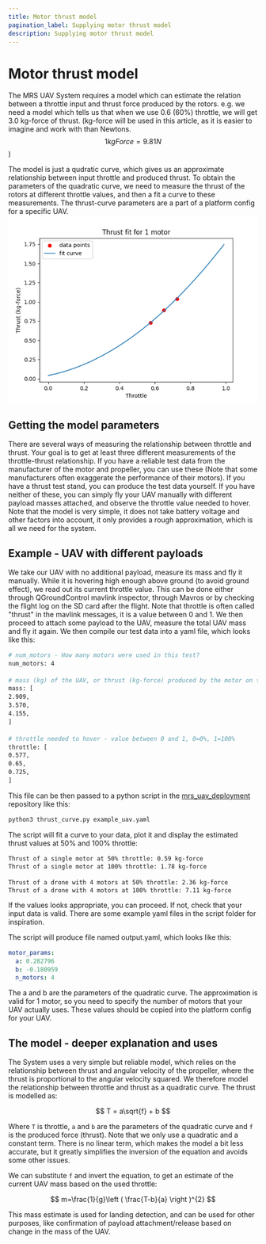 ```yaml
---
title: Motor thrust model
pagination_label: Supplying motor thrust model
description: Supplying motor thrust model
---
```


# Motor thrust model

The MRS UAV System requires a model which can estimate the relation between a throttle input and thrust force produced by the rotors.
e.g. we need a model which tells us that when we use 0.6 (60%) throttle, we will get 3.0 kg-force of thrust. (kg-force will be used in this article, as it is easier to imagine and work with than Newtons.  $$ 1 kgForce = 9.81N $$)

The model is just a qudratic curve, which gives us an approximate relationship between input throttle and produced thrust. To obtain the parameters of the quadratic curve,
we need to measure the thrust of the rotors at different throttle values, and then a fit a curve to these measurements.
The thrust-curve parameters are a part of a platform config for a specific UAV.
![](fig/thrust_fit_1.png)

## Getting the model parameters

There are several ways of measuring the relationship between throttle and thrust. Your goal is to get at least three different measurements of the throttle-thrust relationship. If you have a reliable test data from the manufacturer of the motor and propeller, you can use these (Note that some manufacturers often exaggerate the performance of their motors). If you have a thrust test stand, you can produce the test data yourself. If you have neither of these, you can simply fly your UAV manually with different payload masses attached, and observe the throttle value needed to hover. Note that the model is very simple, it does not take battery voltage and other factors into account, it only provides a rough approximation, which is all we need for the system.

## Example - UAV with different payloads

We take our UAV with no additional payload, measure its mass and fly it manually. While it is hovering high enough above ground (to avoid ground effect), we read out its current throttle value. This can be done either through QGroundControl mavlink inspector, through Mavros or by checking the flight log on the SD card after the flight. Note that throttle is often called "thrust" in the mavlink messages, it is a value between 0 and 1. We then proceed to attach some payload to the UAV, measure the total UAV mass and fly it again. We then compile our test data into a yaml file, which looks like this:

```bash
# num_motors - How many motors were used in this test?
num_motors: 4

# mass (kg) of the UAV, or thrust (kg-force) produced by the motor on the test stand
mass: [
2.909,
3.570,
4.155,
]

# throttle needed to hover - value between 0 and 1, 0=0%, 1=100%
throttle: [
0.577,
0.65,
0.725,
]
```

This file can be then passed to a python script in the [mrs_uav_deployment](https://github.com/ctu-mrs/mrs_uav_deployment/tree/master/miscellaneous/motor_model) repository like this:

```bash
python3 thrust_curve.py example_uav.yaml

```

The script will fit a curve to your data, plot it and display the estimated thrust values at 50% and 100% throttle:
```
Thrust of a single motor at 50% throttle: 0.59 kg-force
Thrust of a single motor at 100% throttle: 1.78 kg-force

Thrust of a drone with 4 motors at 50% throttle: 2.36 kg-force
Thrust of a drone with 4 motors at 100% throttle: 7.11 kg-force
```
If the values looks appropriate, you can proceed. If not, check that your input data is valid. There are some example yaml files in the script folder for inspiration.


The script will produce file named output.yaml, which looks like this:

```yaml
motor_params:
  a: 0.282796
  b: -0.180959
  n_motors: 4
```
The a and b are the parameters of the quadratic curve. The approximation is valid for 1 motor, so you need to specify the number of motors that your UAV actually uses. These values should be copied into the platform config for your UAV.

## The model - deeper explanation and uses

The System uses a very simple but reliable model, which relies on the relationship between thrust and angular velocity of the propeller, where the thrust is proportional to the angular velocity squared.
We therefore model the relationship between throttle and thrust as a quadratic curve.
The thrust is modelled as:

$$
T = a\sqrt{f} + b
$$

Where `T` is throttle, `a` and `b` are the parameters of the quadratic curve and `f` is the produced force (thrust).
Note that we only use a quadratic and a constant term. There is no linear term, which makes the model a bit less accurate, but it greatly simplifies the inversion of the equation and avoids some other issues.


We can substitute `f` and invert the equation, to get an estimate of the current UAV mass based on the used throttle:

$$
m=\frac{1}{g}\left ( \frac{T-b}{a} \right )^{2}
$$

This mass estimate is used for landing detection, and can be used for other purposes, like confirmation of payload attachment/release based on change in the mass of the UAV.
